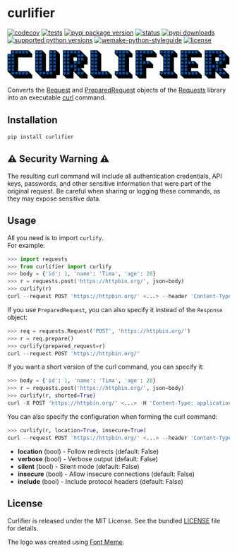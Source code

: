 # curlifier

[![codecov](https://codecov.io/github/imtoopunkforyou/curlifier/graph/badge.svg?token=65OY6J3HP9)](https://codecov.io/github/imtoopunkforyou/curlifier)
[![tests](https://github.com/imtoopunkforyou/curlifier/actions/workflows/tests.yaml/badge.svg)](https://github.com/imtoopunkforyou/curlifier/actions/workflows/tests.yaml)
[![pypi package version](https://img.shields.io/pypi/v/curlifier.svg)](https://pypi.org/project/curlifier)
[![status](https://img.shields.io/pypi/status/curlifier.svg\?style\=flat-square)](https://pypi.org/project/curlifier)
[![pypi downloads](https://img.shields.io/pypi/dm/curlifier.svg)](https://pypi.org/project/curlifier)
[![supported python versions](https://img.shields.io/pypi/pyversions/curlifier.svg)](https://pypi.org/project/curlifier)
[![wemake-python-styleguide](https://img.shields.io/badge/style-wemake-000000.svg)](https://github.com/wemake-services/wemake-python-styleguide)
[![license](https://img.shields.io/pypi/l/curlifier.svg)](https://github.com/imtoopunkforyou/curlifier/blob/main/LICENSE)  

<p align="center">
  <a href="https://pypi.org/project/curlifier">
    <img src="https://raw.githubusercontent.com/imtoopunkforyou/curlifier/main/.github/badge/logo.png"
         alt="Curlifier logo">
  </a>
</p>

Converts the [Request](https://requests.readthedocs.io/en/latest/api/#requests.Response) and [PreparedRequest](https://requests.readthedocs.io/en/latest/api/#requests.PreparedRequest) objects of the [Requests](https://pypi.org/project/requests/) library into an executable [curl](https://curl.se/) command.

## Installation

```bash
pip install curlifier
```

## ⚠️ Security Warning ⚠️

The resulting curl command will include all authentication credentials, API keys, passwords, and other sensitive information that were part of the original request. Be careful when sharing or logging these commands, as they may expose sensitive data.

## Usage

All you need is to import `curlify`.  
For example:

```python
>>> import requests
>>> from curlifier import curlify
>>> body = {'id': 1, 'name': 'Tima', 'age': 28}
>>> r = requests.post('https://httpbin.org/', json=body)
>>> curlify(r)
curl --request POST 'https://httpbin.org/' <...> --header 'Content-Type: application/json' --data '{"id": 1, "name": "Tima", "age": 28}'
```

If you use `PreparedRequest`, you can also specify it instead of the `Response` object:

```python
>>> req = requests.Request('POST', 'https://httpbin.org/')
>>> r = req.prepare()
>>> curlify(prepared_request=r)
curl --request POST 'https://httpbin.org/'
```

If you want a short version of the curl command, you can specify it:

```python
>>> body = {'id': 1, 'name': 'Tima', 'age': 28}
>>> r = requests.post('https://httpbin.org/', json=body)
>>> curlify(r, shorted=True)
curl -X POST 'https://httpbin.org/' <...> -H 'Content-Type: application/json' -d '{"id": 1, "name": "Tima", "age": 28}'
```

You can also specify the configuration when forming the curl command:

```python
>>> curlify(r, location=True, insecure=True)
curl --request POST 'https://httpbin.org/' <...> --header 'Content-Type: application/json' --data '{"id": 1, "name": "Tima", "age": 28}' --location --insecure
```

- **location** (bool) - Follow redirects (default: False)
- **verbose** (bool) - Verbose output (default: False)
- **silent** (bool) - Silent mode (default: False)
- **insecure** (bool) - Allow insecure connections (default: False)
- **include** (bool) - Include protocol headers (default: False)

## License

Curlifier is released under the MIT License. See the bundled [LICENSE](https://github.com/imtoopunkforyou/curlifier/blob/main/LICENSE) file for details.

The logo was created using [Font Meme](https://fontmeme.com/graffiti-creator/).
